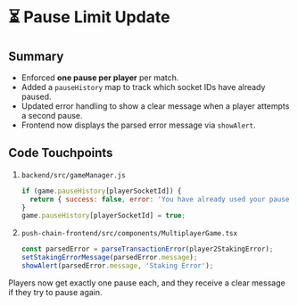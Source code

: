 # ⏳ Pause Limit Update

## Summary
- Enforced **one pause per player** per match.
- Added a `pauseHistory` map to track which socket IDs have already paused.
- Updated error handling to show a clear message when a player attempts a second pause.
- Frontend now displays the parsed error message via `showAlert`.

## Code Touchpoints
1. `backend/src/gameManager.js`
   ```js
   if (game.pauseHistory[playerSocketId]) {
     return { success: false, error: 'You have already used your pause' };
   }
   game.pauseHistory[playerSocketId] = true;
   ```
2. `push-chain-frontend/src/components/MultiplayerGame.tsx`
   ```ts
   const parsedError = parseTransactionError(player2StakingError);
   setStakingErrorMessage(parsedError.message);
   showAlert(parsedError.message, 'Staking Error');
   ```

Players now get exactly one pause each, and they receive a clear message if they try to pause again.

